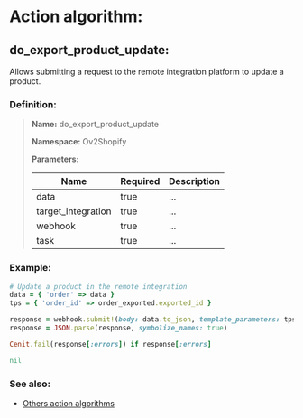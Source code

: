 # Action algorithm:

## do_export_product_update:

Allows submitting a request to the remote integration platform to update a product.
    
### Definition:

> **Name:** do_export_product_update
> 
> **Namespace:** Ov2Shopify
>
> **Parameters:**
> 
> | Name | Required | Description |
> | --- | --- | --- |
> | data | true | ... |
> | target_integration | true | ... |
> | webhook | true | ... |
> | task | true | ... |

### Example:
```RUBY
# Update a product in the remote integration
data = { 'order' => data }
tps = { 'order_id' => order_exported.exported_id }

response = webhook.submit!(body: data.to_json, template_parameters: tps)
response = JSON.parse(response, symbolize_names: true)

Cenit.fail(response[:errors]) if response[:errors]

nil
```

### See also:
* [Others action algorithms](overview?id=do_export_product_update)